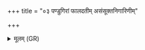 +++
title = "०३ पण्डुगिरां फालदतीम् असंसूक्तनिगारिणीम्"

+++
<details><summary>मूलम् (GR)</summary>

पण्डुगिरां फालदतीम्  
असंसूक्तनिगारिणीम् ।  
असाताः सर्वा वो ब्रूमो  
नश्यतेतः सदान्वाः ॥
</details>